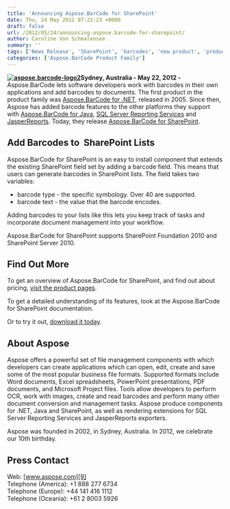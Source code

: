 ```yaml
---
title: 'Announcing Aspose.BarCode for SharePoint'
date: Thu, 24 May 2012 07:22:23 +0000
draft: false
url: /2012/05/24/announcing-aspose.barcode-for-sharepoint/
author: Caroline Von Schmalensee
summary: ''
tags: ['News Release', 'SharePoint', 'barcodes', 'new product', 'product release']
categories: ['Aspose.BarCode Product Family']
---
```


**[![][1]](https://blog.aspose.com/wp-content/uploads/sites/2/2012/04/aspose.barcode-logo2.jpg)Sydney, Australia - May 22, 2012 -** Aspose.BarCode lets software developers work with barcodes in their own applications and add barcodes to documents. The first product in the product family was [Aspose.BarCode for .NET][2], released in 2005. Since then, Aspose has added barcode features to the other platforms they support with [Aspose.BarCode for Java][3], [SQL Server Reporting Services][4] and [JasperReports][5]. Today, they release [Aspose.BarCode for SharePoint][6].

## Add Barcodes to  SharePoint Lists

Aspose.BarCode for SharePoint is an easy to install component that extends the existing SharePoint field set by adding a barcode field. This means that users can generate barcodes in SharePoint lists. The field takes two variables:

*   barcode type - the specific symbology. Over 40 are supported.
*   barcode text - the value that the barcode encodes.

Adding barcodes to your lists like this lets you keep track of tasks and incorporate document management into your workflow.

Aspose.BarCode for SharePoint supports SharePoint Foundation 2010 and SharePoint Server 2010.

## Find Out More

To get an overview of Aspose.BarCode for SharePoint, and find out about pricing, [visit the product pages][7].

To get a detailed understanding of its features, look at the Aspose.BarCode for SharePoint documentation.

Or to try it out, [download it today][8].

## About Aspose

Aspose offers a powerful set of file management components with which developers can create applications which can open, edit, create and save some of the most popular business file formats. Supported formats include Word documents, Excel spreadsheets, PowerPoint presentations, PDF documents, and Microsoft Project files. Tools allow developers to perform OCR, work with images, create and read barcodes and perform many other document conversion and management tasks. Aspose produce components for .NET, Java and SharePoint, as well as rendering extensions for SQL Server Reporting Services and JasperReports exporters.

Aspose was founded in 2002, in Sydney, Australia. In 2012, we celebrate our 10th birthday.

## Press Contact

Web: [www.aspose.com][9]  
Telephone (America): +1 888 277 6734  
Telephone (Europe): +44 141 416 1112  
Telephone (Oceania): +61 2 8003 5926




[1]: https://blog.aspose.com/wp-content/uploads/sites/2/2012/04/aspose.barcode-logo2.jpg "aspose.barcode-logo2"
[2]: http://www.aspose.com/categories/.net-components/aspose.barcode-for-.net/default.aspx
[3]: http://www.aspose.com/categories/java-components/aspose.barcode-for-java/default.aspx
[4]: https://docs.aspose.com/display/wordsjava/Home
[5]: http://www.aspose.com/categories/jasperreports-exporters/aspose.barcode-for-jasperreports/default.aspx
[6]: http://www.aspose.com/categories/sharepoint-components/Aspose.BarCode-for-SharePoint/default.aspx
[7]: http://www.aspose.com/categories/sharepoint-components/Aspose.BarCode-for-SharePoint/default.aspx
[8]: http://bit.ly/JpdCLF
[9]: http://www.aspose.com/




